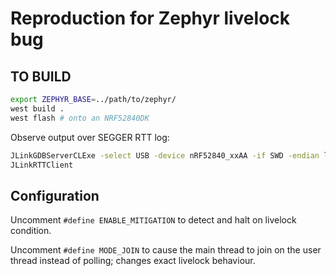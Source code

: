 
# Reproduction for Zephyr livelock bug

## TO BUILD

```bash
export ZEPHYR_BASE=../path/to/zephyr/
west build .
west flash # onto an NRF52840DK
```

Observe output over SEGGER RTT log:

```bash
JLinkGDBServerCLExe -select USB -device nRF52840_xxAA -if SWD -endian little -speed 4000 -nohalt &
JLinkRTTClient
```

## Configuration

Uncomment `#define ENABLE_MITIGATION` to detect and halt on livelock condition.

Uncomment `#define MODE_JOIN` to cause the main thread to join on the user thread instead of polling; changes exact livelock behaviour.
